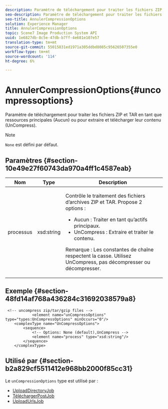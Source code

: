 ```yaml
---
description: Paramètre de téléchargement pour traiter les fichiers ZIP et TAR en tant que ressources principales (Aucun) ou pour extraire et télécharger leur contenu (UnCompress).
seo-description: Paramètre de téléchargement pour traiter les fichiers ZIP et TAR en tant que ressources principales (Aucun) ou pour extraire et télécharger leur contenu (UnCompress).
seo-title: AnnulerCompressionOptions
solution: Experience Manager
title: AnnulerCompressionOptions
topic: Scene7 Image Production System API
uuid: 1e6827db-8c5e-47db-b7ff-4e681e107e57
translation-type: tm+mt
source-git-commit: 55015831ed1971a305ddbd8085c95626507355e0
workflow-type: tm+mt
source-wordcount: '114'
ht-degree: 6%

---
```



# AnnulerCompressionOptions{#uncompressoptions}

Paramètre de téléchargement pour traiter les fichiers ZIP et TAR en tant que ressources principales (Aucun) ou pour extraire et télécharger leur contenu (UnCompress).

>[!NOTE]
>
>`None` est défini par défaut.

## Paramètres {#section-10e49e27f60743da970a4ff1c4587eab}

<table id="table_89C2F7CDB24848459E47F1F7F58D91BA"> 
 <thead> 
  <tr> 
   <th colname="col1" class="entry"> Nom </th> 
   <th colname="col2" class="entry"> Type </th> 
   <th colname="col3" class="entry"> Description </th> 
  </tr> 
 </thead>
 <tbody> 
  <tr> 
   <td colname="col1"> <span class="codeph"> <span class="varname"> processus</span> </span> </td> 
   <td colname="col2"> <span class="codeph"> xsd:string</span> </td> 
   <td colname="col3"> <p>Contrôle le traitement des fichiers d’archives ZIP et TAR. Propose 2 options : 
     <ul id="ul_F34E2F3B9B74450CA7E76BD9FD7137C2">
      <li id="li_E982468ED814446593B0C0A3F3D729FB"><span class="codeph"> Aucun :</span> Traiter en tant qu’actifs principaux. </li>
      <li id="li_4A45DA99592B4EF7A1FE0A946A835104"><span class="codeph"> UnCompress :</span> Extraire et traiter le contenu. </li>
     </ul><p>Remarque : Les constantes de chaîne respectent la casse. Utilisez <span class="codeph"> UnCompress</span>, pas <span class="codeph"> décompresser</span> ou <span class="codeph"> décompresser</span>. </p></p> </td> 
  </tr> 
 </tbody> 
</table>

## Exemple {#section-48fd14af768a436284c31692038579a8}

```
 <!-- uncompress zip/tar/gzip files -->
            <element name="unCompressOptions" type="types:UnCompressOptions" minOccurs="0"/>
    <complexType name="UnCompressOptions">
        <sequence>
            <!-- Options: None (default),UnCompress -->
            <element name="process" type="xsd:string"/>
        </sequence>
    </complexType>
```

## Utilisé par {#section-b2a829cf5511412e968bb2000f85cc31}

Le `unCompressionOptions` type est utilisé par :

* [UploadDirectoryJob](../../types/c-data-types/r-upload-directory-job.md#reference-e707ebf53b074c49ad983d1886e0bbb6)
* [TéléchargerPostJob](../../types/c-data-types/r-upload-post-job.md#reference-bca2339b593f4637a687c33937215ef4)
* [UploadUrlsJob](../../types/c-data-types/r-upload-urls-job.md#reference-8e9bc895268c4321b233dbeadc990398)

